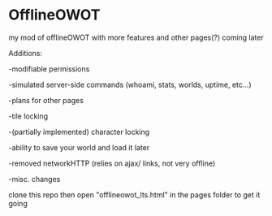 # OfflineOWOT
my mod of offlineOWOT with more features and other pages(?) coming later

Additions:

-modifiable permissions

-simulated server-side commands (whoami, stats, worlds, uptime, etc...)

-plans for other pages

-tile locking

-(partially implemented) character locking

-ability to save your world and load it later

-removed networkHTTP (relies on ajax/ links, not very offline)

-misc. changes

clone this repo then open "offlineowot_lts.html" in the pages folder to get it going
